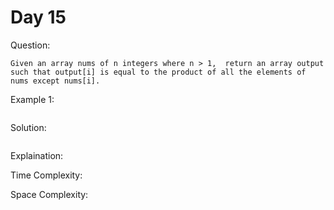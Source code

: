 # Day 15

Question:  
```
Given an array nums of n integers where n > 1,  return an array output such that output[i] is equal to the product of all the elements of nums except nums[i].
```

Example 1:  
```

```


Solution: 

```cpp
```

Explaination:  

Time Complexity:  

Space Complexity:  

